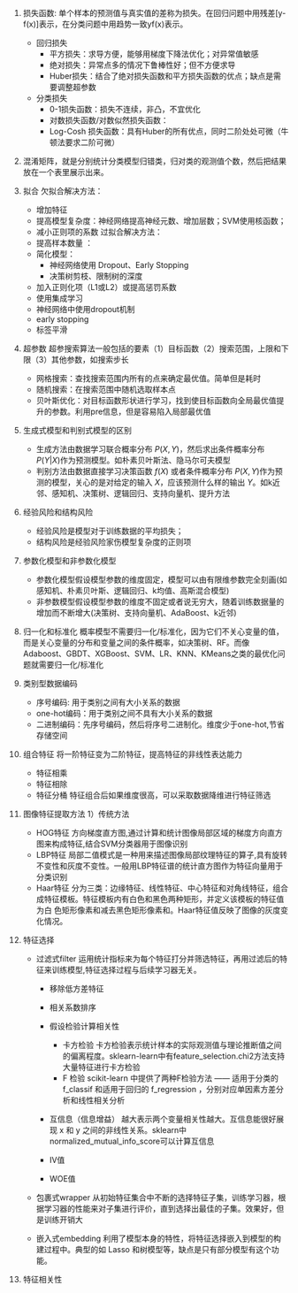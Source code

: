1. 损失函数: 单个样本的预测值与真实值的差称为损失。在回归问题中用残差[y-f(x)]表示，在分类问题中用趋势一致yf(x)表示。
   - 回归损失
     - 平方损失：求导方便，能够用梯度下降法优化；对异常值敏感
     - 绝对损失：异常点多的情况下鲁棒性好；但不方便求导
     - Huber损失：结合了绝对损失函数和平方损失函数的优点；缺点是需要调整超参数
   - 分类损失
     - 0-1损失函数：损失不连续，非凸，不宜优化
     - 对数损失函数/对数似然损失函数：
     - Log-Cosh 损失函数：具有Huber的所有优点，同时二阶处处可微（牛顿法要求二阶可微）

2. 混淆矩阵，就是分别统计分类模型归错类，归对类的观测值个数，然后把结果放在一个表里展示出来。
3. 拟合
欠拟合解决方法：
    - 增加特征
    - 提高模型复杂度：神经网络提高神经元数、增加层数；SVM使用核函数；
    - 减小正则项的系数
过拟合解决方法：
    - 提高样本数量 ：
    - 简化模型：
        - 神经网络使用 Dropout、Early Stopping
        - 决策树剪枝、限制树的深度
    - 加入正则化项（L1或L2）或提高惩罚系数
    - 使用集成学习
    - 神经网络中使用dropout机制
    - early stopping
    - 标签平滑

4. 超参数
超参搜索算法一般包括的要素（1）目标函数（2）搜索范围，上限和下限（3）其他参数，如搜索步长
    - 网格搜索：查找搜索范围内所有的点来确定最优值。简单但是耗时
    - 随机搜索：在搜索范围中随机选取样本点
    - 贝叶斯优化：对目标函数形状进行学习，找到使目标函数向全局最优值提升的参数。利用pre信息，但是容易陷入局部最优值
5. 生成式模型和判别式模型的区别
    - 生成方法由数据学习联合概率分布  $P(X,Y)$，然后求出条件概率分布  $P(Y|X)$作为预测模型。如朴素贝叶斯法、隐马尔可夫模型
    - 判别方法由数据直接学习决策函数 $f(X)$ 或者条件概率分布 $P(X,Y)$作为预测的模型，关心的是对给定的输入 $X$，应该预测什么样的输出 $Y$。如k近邻、感知机、决策树、逻辑回归、支持向量机、提升方法
6. 经验风险和结构风险
    - 经验风险是模型对于训练数据的平均损失；
    - 结构风险是经验风险家伤模型复杂度的正则项
7. 参数化模型和非参数化模型
    - 参数化模型假设模型参数的维度固定，模型可以由有限维参数完全刻画(如感知机、朴素贝叶斯、逻辑回归、k均值、高斯混合模型)
    - 非参数模型假设模型参数的维度不固定或者说无穷大，随着训练数据量的增加而不断增大(决策树、支持向量机、AdaBoost、k近邻)
8. 归一化和标准化
概率模型不需要归一化/标准化，因为它们不关心变量的值，而是关心变量的分布和变量之间的条件概率，如决策树、RF。而像Adaboost、GBDT、XGBoost、SVM、LR、KNN、KMeans之类的最优化问题就需要归一化/标准化
9.  类别型数据编码
    - 序号编码: 用于类别之间有大小关系的数据
    - one-hot编码：用于类别之间不具有大小关系的数据
    - 二进制编码：先序号编码，然后将序号二进制化。维度少于one-hot,节省存储空间
10. 组合特征
将一阶特征变为二阶特征，提高特征的非线性表达能力
    - 特征相乘
    - 特征相除
    - 特征分桶
特征组合后如果维度很高，可以采取数据降维进行特征筛选
11. 图像特征提取方法
1）传统方法
    - HOG特征
    方向梯度直方图,通过计算和统计图像局部区域的梯度方向直方图来构成特征,结合SVM分类器用于图像识别
    - LBP特征
    局部二值模式是一种用来描述图像局部纹理特征的算子,具有旋转不变性和灰度不变性。一般用LBP特征谱的统计直方图作为特征向量用于分类识别
    - Haar特征
    分为三类：边缘特征、线性特征、中心特征和对角线特征，组合成特征模板。特征模板内有白色和黑色两种矩形，并定义该模板的特征值为白 色矩形像素和减去黑色矩形像素和。Haar特征值反映了图像的灰度变化情况。
12. 特征选择
    - 过滤式filter
    运用统计指标来为每个特征打分并筛选特征，再用过滤后的特征来训练模型,特征选择过程与后续学习器无关。
        + 移除低方差特征
        + 相关系数排序
        + 假设检验计算相关性
            * 卡方检验 
            卡方检验表示统计样本的实际观测值与理论推断值之间的偏离程度。sklearn-learn中有feature_selection.chi2方法支持大量特征进行卡方检验
            * F 检验
            scikit-learn 中提供了两种F检验方法 —— 适用于分类的 f_classif 和适用于回归的 f_regression ，分别对应单因素方差分析和线性相关分析
        + 互信息（信息增益）
        越大表示两个变量相关性越大。互信息能很好展现 x 和 y 之间的非线性关系。sklearn中normalized_mutual_info_score可以计算互信息
        + IV值


        + WOE值

    - 包裹式wrapper
    从初始特征集合中不断的选择特征子集，训练学习器，根据学习器的性能来对子集进行评价，直到选择出最佳的子集。效果好，但是训练开销大
    - 嵌入式embedding
    利用了模型本身的特性，将特征选择嵌入到模型的构建过程中。典型的如 Lasso 和树模型等，缺点是只有部分模型有这个功能。
13. 特征相关性


